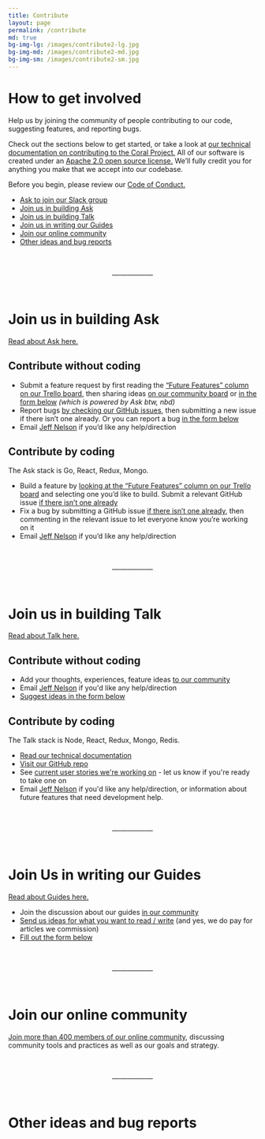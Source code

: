 ```yaml
---
title: Contribute
layout: page
permalink: /contribute
md: true
bg-img-lg: /images/contribute2-lg.jpg
bg-img-md: /images/contribute2-md.jpg
bg-img-sm: /images/contribute2-sm.jpg
---
```


# How to get involved

Help us by joining the community of people contributing to our code, suggesting features, and reporting bugs.

Check out the sections below to get started, or take a look at [our technical documentation on contributing to the Coral Project.](https://docs.coralproject.net/) All of our software is created under an [Apache 2.0 open source license.](http://www.apache.org/licenses/LICENSE-2.0) We’ll fully credit you for anything you make that we accept into our codebase.

Before you begin, please review our [Code of Conduct.](code-of-conduct.html)

* [Ask to join our Slack group](mailto:coralcommunity@mozillafoundation.org)
* [Join us in building Ask](#join-us-in-building-ask)
* [Join us in building Talk](#join-us-in-building-talk)
* [Join us in writing our Guides](#join-us-in-writing-our-guides)
* [Join our online community](#join-our-online-community)
* [Other ideas and bug reports](#other-ideas-and-bug-reports)


&nbsp;
&nbsp;
<p align="center">_____________</p>
&nbsp;
&nbsp;

# **Join us in building Ask**

[Read about Ask here.](/products/ask.html)

## Contribute without coding

* Submit a feature request by first reading the [“Future Features” column on our Trello board](http://trello.com/b/hAtt6ujX/ask), then sharing ideas [on our community board](https://community.coralproject.net/c/the-coral-project/product-trust) or [in the form below](#other-ideas-and-bug-reports) *(which is powered by Ask btw, nbd)*
* Report bugs [by checking our GitHub issues](https://github.com/coralproject/ask/issues), then submitting a new issue if there isn’t one already. Or you can report a bug [in the form below](#other-ideas-and-bug-reports)
* Email [Jeff Nelson](mailto:jeff@mozillafoundation.org) if you’d like any help/direction

## Contribute by coding

The Ask stack is Go, React, Redux, Mongo. 

* Build a feature by [looking at the “Future Features” column on our Trello board](http://trello.com/b/hAtt6ujX/ask) and selecting one you’d like to build. Submit a relevant GitHub issue [if there isn’t one already](https://github.com/coralproject/ask/issues)
* Fix a bug by submitting a GitHub issue [if there isn’t one already](https://github.com/coralproject/ask/issues), then commenting in the relevant issue to let everyone know you’re working on it
* Email [Jeff Nelson](mailto:jeff@mozillafoundation.org) if you’d like any help/direction

&nbsp;
&nbsp;
<p align="center">_____________</p>
&nbsp;
&nbsp;


# **Join us in building Talk**

[Read about Talk here.](/products/talk.html)

## Contribute without coding

* Add your thoughts, experiences, feature ideas [to our community](https://community.coralproject.net/c/the-coral-project/product-talk)
* Email [Jeff Nelson](mailto:jeff@mozillafoundation.org) if you'd like any help/direction
* [Suggest ideas in the form below](#other-ideas-and-bug-reports)

## Contribute by coding

The Talk stack is Node, React, Redux, Mongo, Redis.

* [Read our technical documentation](https://coralproject.github.io/talk/index.html)
* [Visit our GitHub repo](https://github.com/coralproject/talk)
* See [current user stories we're working on](https://www.pivotaltracker.com/n/projects/1863625) - let us know if you're ready to take one on
* Email [Jeff Nelson](mailto:jeff@mozillafoundation.org) if you'd like any help/direction, or information about future features that need development help.



&nbsp;
&nbsp;
<p align="center">_____________</p>
&nbsp;
&nbsp;


# **Join Us in writing our Guides**

[Read about Guides here.](/products/guides.html)

* Join the discussion about our guides [in our community](https://community.coralproject.net/t/discuss-our-guides-website-here)
* [Send us ideas for what you want to read / write](https://guides.coralproject.net/about/#Feedback) (and yes, we do pay for articles we commission)
* [Fill out the form below](#other-ideas-and-bug-reports)

&nbsp;
&nbsp;
<p align="center">_____________</p>
&nbsp;
&nbsp;


# **Join our online community**

[Join more than 400 members of our online community](https://community.coralproject.net), discussing community tools and practices as well as our goals and strategy.


&nbsp;
&nbsp;
<p align="center">_____________</p>
&nbsp;
&nbsp;

# **Other ideas and bug reports**
<div id="ask-form"></div><script src="https://s3.amazonaws.com/coral-internal/57c5e461491c7e0007359e6b.js"></script>
